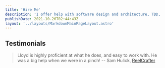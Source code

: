 ```yaml
---
title: 'Hire Me'
description: 'I offer help with software design and architecture, TDD, code review, full stack development and processes'
publishDate: 2021-10-26T02:44:43Z
layout: '../layouts/MarkdownMainPageLayout.astro'
---
```





## Testimonials

> Lloyd is highly proficient at what he does, and easy to work with. He was a big help when we were in a pinch!
> -- Sam Hulick, [ReelCrafter](https://www.reelcrafter.com/)